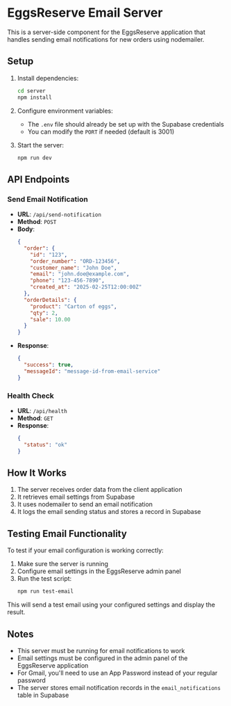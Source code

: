 # EggsReserve Email Server

This is a server-side component for the EggsReserve application that handles sending email notifications for new orders using nodemailer.

## Setup

1. Install dependencies:
   ```bash
   cd server
   npm install
   ```

2. Configure environment variables:
   - The `.env` file should already be set up with the Supabase credentials
   - You can modify the `PORT` if needed (default is 3001)

3. Start the server:
   ```bash
   npm run dev
   ```

## API Endpoints

### Send Email Notification
- **URL**: `/api/send-notification`
- **Method**: `POST`
- **Body**:
  ```json
  {
    "order": {
      "id": "123",
      "order_number": "ORD-123456",
      "customer_name": "John Doe",
      "email": "john.doe@example.com",
      "phone": "123-456-7890",
      "created_at": "2025-02-25T12:00:00Z"
    },
    "orderDetails": {
      "product": "Carton of eggs",
      "qty": 2,
      "sale": 10.00
    }
  }
  ```
- **Response**:
  ```json
  {
    "success": true,
    "messageId": "message-id-from-email-service"
  }
  ```

### Health Check
- **URL**: `/api/health`
- **Method**: `GET`
- **Response**:
  ```json
  {
    "status": "ok"
  }
  ```

## How It Works

1. The server receives order data from the client application
2. It retrieves email settings from Supabase
3. It uses nodemailer to send an email notification
4. It logs the email sending status and stores a record in Supabase

## Testing Email Functionality

To test if your email configuration is working correctly:

1. Make sure the server is running
2. Configure email settings in the EggsReserve admin panel
3. Run the test script:
   ```bash
   npm run test-email
   ```

This will send a test email using your configured settings and display the result.

## Notes

- This server must be running for email notifications to work
- Email settings must be configured in the admin panel of the EggsReserve application
- For Gmail, you'll need to use an App Password instead of your regular password
- The server stores email notification records in the `email_notifications` table in Supabase
